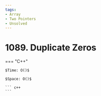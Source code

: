 ```yaml
---
tags:
- Array
- Two Pointers
- Unsolved
---
```



# 1089. Duplicate Zeros

=== "C++"

    $Time: O()$

    $Space: O()$

    ``` c++
    ```